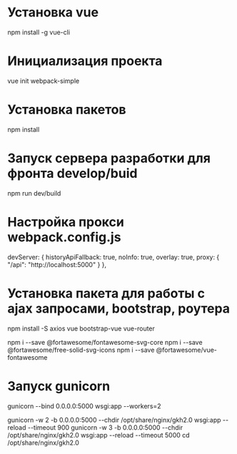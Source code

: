 # Установка vue 
npm install -g vue-cli

# Инициализация проекта
vue init webpack-simple 

# Установка пакетов
npm install

# Запуск сервера разработки для фронта develop/buid
npm run dev/build

# Настройка прокси  webpack.config.js
devServer: {
  historyApiFallback: true,
  noInfo: true,
  overlay: true,
  proxy: {
    "/api": "http://localhost:5000"
  }
},

# Установка пакета для работы с ajax запросами, bootstrap, роутера
npm install -S axios vue bootstrap-vue  vue-router 

npm i --save @fortawesome/fontawesome-svg-core
npm i --save @fortawesome/free-solid-svg-icons
npm i --save @fortawesome/vue-fontawesome


# Запуск gunicorn
gunicorn --bind 0.0.0.0:5000 wsgi:app --workers=2 

gunicorn -w 2 -b 0.0.0.0:5000 --chdir /opt/share/nginx/gkh2.0 wsgi:app --reload --timeout 900
gunicorn -w 3  -b 0.0.0.0:5000 --chdir /opt/share/nginx/gkh2.0 wsgi:app --reload --timeout 5000
cd /opt/share/nginx/gkh2.0

